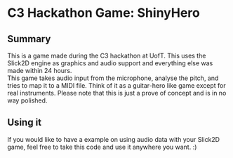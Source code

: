 C3 Hackathon Game: ShinyHero
============================

## Summary
This is a game made during the C3 hackathon at UofT.  This uses the Slick2D engine as graphics and audio support and everything else was made within 24 hours.  
This game takes audio input from the microphone, analyse the pitch, and tries to map it to a MIDI file.  Think of it as a guitar-hero like game except for real instruments. 
Please note that this is just a prove of concept and is in no way polished.  

## Using it
If you would like to have a example on using audio data with your Slick2D game, feel free to take this code and use it anywhere you want.  :)
